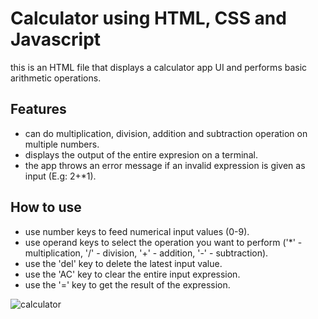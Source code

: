 # Calculator using HTML, CSS and Javascript
 this is an HTML  file that displays a calculator app UI and performs basic arithmetic operations.
 ## Features
- can do multiplication, division, addition and subtraction operation on multiple numbers.
- displays the output of the entire expresion on a terminal.
- the app throws an error message if an invalid expression is given as input (E.g: 2+*1).
## How to use
- use number keys to feed numerical input values (0-9).
- use operand keys to select the operation you want to perform ('*' - multiplication, '/' - division, '+' - addition, '-' - subtraction).
- use the 'del' key to delete the latest input value.
- use the 'AC' key to clear the entire input expression.
- use the '=' key to get the result of the expression.

![calculator](https://github.com/sidharthn13/training/assets/148940680/5f808c78-58f2-4786-b398-7d85cfd79f86)
